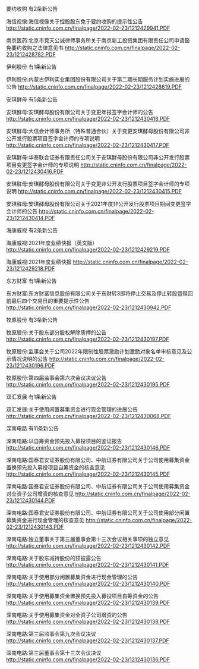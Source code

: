 要约收购 有2条新公告 

海信视像:海信视像关于控股股东免于要约收购的提示性公告 http://static.cninfo.com.cn/finalpage/2022-02-23/1212429941.PDF 

南京医药:北京市竞天公诚律师事务所关于南京新工投资集团有限责任公司申请豁免要约收购之法律意见书 http://static.cninfo.com.cn/finalpage/2022-02-23/1212428782.PDF 

伊利股份 有1条新公告 

伊利股份:内蒙古伊利实业集团股份有限公司关于第二期长期服务计划实施进展的公告 http://static.cninfo.com.cn/finalpage/2022-02-23/1212428619.PDF 

安琪酵母 有5条新公告 

安琪酵母:安琪酵母股份有限公司关于变更年报签字会计师的公告 http://static.cninfo.com.cn/finalpage/2022-02-23/1212430418.PDF 

安琪酵母:大信会计师事务所（特殊普通合伙）关于变更安琪酵母股份有限公司非公开发行股票项目签字会计师的专项说明 http://static.cninfo.com.cn/finalpage/2022-02-23/1212430417.PDF 

安琪酵母:华泰联合证券有限责任公司关于安琪酵母股份有限公司非公开发行股票项目变更签字会计师的专项说明 http://static.cninfo.com.cn/finalpage/2022-02-23/1212430416.PDF 

安琪酵母:安琪酵母股份有限公司关于变更非公开发行股票项目签字会计师的专项说明 http://static.cninfo.com.cn/finalpage/2022-02-23/1212430415.PDF 

安琪酵母:安琪酵母股份有限公司关于2021年度非公开发行股票项目期间变更签字会计师的公告 http://static.cninfo.com.cn/finalpage/2022-02-23/1212430414.PDF 

海康威视 有2条新公告 

海康威视:2021年度业绩快报（英文版） http://static.cninfo.com.cn/finalpage/2022-02-23/1212429219.PDF 

海康威视:2021年度业绩快报 http://static.cninfo.com.cn/finalpage/2022-02-23/1212429218.PDF 

东方财富 有1条新公告 

东方财富:东方财富信息股份有限公司关于东财转3即将停止交易及停止转股暨赎回前最后四个交易日的重要提示性公告 http://static.cninfo.com.cn/finalpage/2022-02-23/1212430942.PDF 

牧原股份 有3条新公告 

牧原股份:关于股东部分股权解除质押的公告 http://static.cninfo.com.cn/finalpage/2022-02-23/1212430197.PDF 

牧原股份:监事会关于公司2022年限制性股票激励计划激励对象名单审核意见及公示情况说明的公告 http://static.cninfo.com.cn/finalpage/2022-02-23/1212430196.PDF 

牧原股份:第四届监事会第六次会议决议公告 http://static.cninfo.com.cn/finalpage/2022-02-23/1212430195.PDF 

双汇发展 有1条新公告 

双汇发展:关于使用闲置募集资金进行现金管理的进展公告 http://static.cninfo.com.cn/finalpage/2022-02-23/1212430068.PDF 

深南电路 有11条新公告 

深南电路:以自筹资金预先投入募投项目的鉴证报告 http://static.cninfo.com.cn/finalpage/2022-02-23/1212430146.PDF 

深南电路:国泰君安证券股份有限公司、中航证券有限公司关于公司使用募集资金置换预先投入募投项目自筹资金的核查意见 http://static.cninfo.com.cn/finalpage/2022-02-23/1212430145.PDF 

深南电路:国泰君安证券股份有限公司、中航证券有限公司关于公司使用募集资金对全资子公司增资的核查意见 http://static.cninfo.com.cn/finalpage/2022-02-23/1212430144.PDF 

深南电路:国泰君安证券股份有限公司、中航证券有限公司关于公司使用部分闲置募集资金进行现金管理的核查意见 http://static.cninfo.com.cn/finalpage/2022-02-23/1212430143.PDF 

深南电路:独立董事关于第三届董事会第十三次会议相关事项的独立意见 http://static.cninfo.com.cn/finalpage/2022-02-23/1212430142.PDF 

深南电路:关于股东减持股份的预披露公告 http://static.cninfo.com.cn/finalpage/2022-02-23/1212430141.PDF 

深南电路:关于使用部分闲置募集资金进行现金管理的公告 http://static.cninfo.com.cn/finalpage/2022-02-23/1212430140.PDF 

深南电路:关于使用募集资金置换预先投入募投项目自筹资金的公告 http://static.cninfo.com.cn/finalpage/2022-02-23/1212430139.PDF 

深南电路:关于使用募集资金对全资子公司增资的公告 http://static.cninfo.com.cn/finalpage/2022-02-23/1212430138.PDF 

深南电路:第三届监事会第九次会议决议 http://static.cninfo.com.cn/finalpage/2022-02-23/1212430137.PDF 

深南电路:第三届董事会第十三次会议决议 http://static.cninfo.com.cn/finalpage/2022-02-23/1212430136.PDF 

